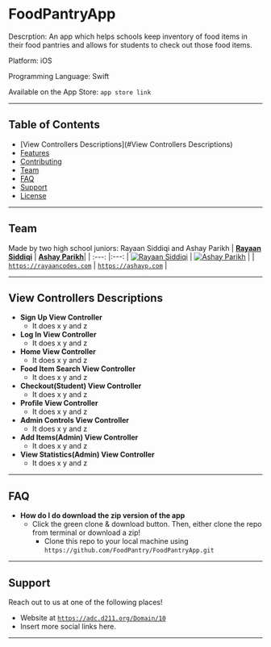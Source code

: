 # FoodPantryApp
Descrption: An app which helps schools keep inventory of food items in their food pantries and allows for students to check out those food items.

Platform: iOS

Programming Language: Swift

Available on the App Store: `app store link` 

---

## Table of Contents 
- [View Controllers Descriptions](#View Controllers Descriptions)
- [Features](#features)
- [Contributing](#contributing)
- [Team](#team)
- [FAQ](#faq)
- [Support](#support)
- [License](#license)


---


## Team
Made by two high school juniors: Rayaan Siddiqi and Ashay Parikh
| <a href="https://rayaancodes.weebly.com" target="_blank">**Rayaan Siddiqi**</a> | <a href="https://ashayp.com" target="_blank">**Ashay Parikh**</a>| 
| :---: |:---:
| [![Rayaan Siddiqi](https://avatars1.githubusercontent.com/u/4284691?v=3&s=200)](https://rayaancodes.weebly.com)    | [![Ashay Parikh](https://avatars1.githubusercontent.com/u/4284691?v=3&s=200)](https://ashayp.com) | 
| <a href="https://rayaancodes.weebly.com" target="_blank">`https://rayaancodes.com`</a> | <a href="https://ashayp.com" target="_blank">`https://ashayp.com`</a> | 


---

## View Controllers Descriptions

- **Sign Up View Controller**
    - It does x y and z
- **Log In View Controller**
    - It does x y and z    
- **Home View Controller**
    - It does x y and z
- **Food Item Search View Controller**
    - It does x y and z   
- **Checkout(Student) View Controller**
    - It does x y and z
- **Profile View Controller**
    - It does x y and z   
- **Admin Controls View Controller**
    - It does x y and z
- **Add Items(Admin) View Controller**
    - It does x y and z      
- **View Statistics(Admin) View Controller**
    - It does x y and z   
---

## FAQ

- **How do I do download the zip version of the app**
    - Click the green clone & download button. Then, either clone the repo from terminal or download a zip!
        - Clone this repo to your local machine using `https://github.com/FoodPantry/FoodPantryApp.git`

---

## Support

Reach out to us at one of the following places!

- Website at <a href="https://adc.d211.org/Domain/10" target="_blank">`https://adc.d211.org/Domain/10`</a>
- Insert more social links here.

---

